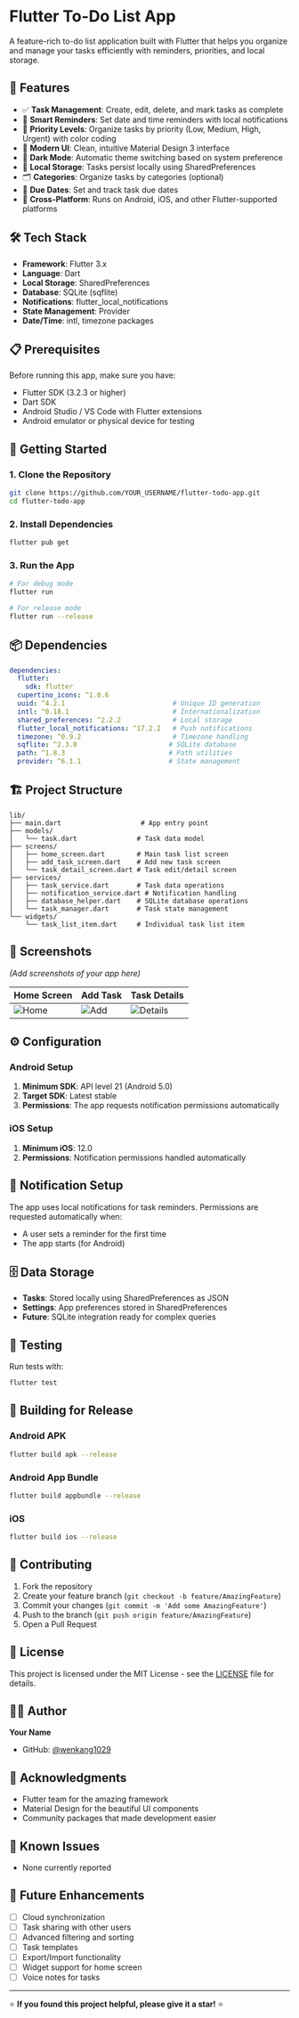 # Flutter To-Do List App

A feature-rich to-do list application built with Flutter that helps you organize and manage your tasks efficiently with reminders, priorities, and local storage.

## 📱 Features

- ✅ **Task Management**: Create, edit, delete, and mark tasks as complete
- 🔔 **Smart Reminders**: Set date and time reminders with local notifications
- 🎯 **Priority Levels**: Organize tasks by priority (Low, Medium, High, Urgent) with color coding
- 📱 **Modern UI**: Clean, intuitive Material Design 3 interface
- 🌙 **Dark Mode**: Automatic theme switching based on system preference
- 💾 **Local Storage**: Tasks persist locally using SharedPreferences
- 🗂️ **Categories**: Organize tasks by categories (optional)
- 📅 **Due Dates**: Set and track task due dates
- 📱 **Cross-Platform**: Runs on Android, iOS, and other Flutter-supported platforms

## 🛠️ Tech Stack

- **Framework**: Flutter 3.x
- **Language**: Dart
- **Local Storage**: SharedPreferences
- **Database**: SQLite (sqflite)
- **Notifications**: flutter_local_notifications
- **State Management**: Provider
- **Date/Time**: intl, timezone packages

## 📋 Prerequisites

Before running this app, make sure you have:

- Flutter SDK (3.2.3 or higher)
- Dart SDK
- Android Studio / VS Code with Flutter extensions
- Android emulator or physical device for testing

## 🚀 Getting Started

### 1. Clone the Repository

```bash
git clone https://github.com/YOUR_USERNAME/flutter-todo-app.git
cd flutter-todo-app
```

### 2. Install Dependencies

```bash
flutter pub get
```

### 3. Run the App

```bash
# For debug mode
flutter run

# For release mode
flutter run --release
```

## 📦 Dependencies

```yaml
dependencies:
  flutter:
    sdk: flutter
  cupertino_icons: ^1.0.6
  uuid: ^4.2.1                           # Unique ID generation
  intl: ^0.18.1                          # Internationalization
  shared_preferences: ^2.2.2             # Local storage
  flutter_local_notifications: ^17.2.2   # Push notifications
  timezone: ^0.9.2                       # Timezone handling
  sqflite: ^2.3.0                       # SQLite database
  path: ^1.8.3                          # Path utilities
  provider: ^6.1.1                      # State management
```

## 🏗️ Project Structure

```
lib/
├── main.dart                    # App entry point
├── models/
│   └── task.dart               # Task data model
├── screens/
│   ├── home_screen.dart        # Main task list screen
│   ├── add_task_screen.dart    # Add new task screen
│   └── task_detail_screen.dart # Task edit/detail screen
├── services/
│   ├── task_service.dart       # Task data operations
│   ├── notification_service.dart # Notification handling
│   ├── database_helper.dart    # SQLite database operations
│   └── task_manager.dart       # Task state management
└── widgets/
    └── task_list_item.dart     # Individual task list item
```

## 🎨 Screenshots

*(Add screenshots of your app here)*

| Home Screen | Add Task | Task Details |
|-------------|----------|--------------|
| ![Home](screenshots/home.png) | ![Add](screenshots/add_task.png) | ![Details](screenshots/task_details.png) |

## ⚙️ Configuration

### Android Setup

1. **Minimum SDK**: API level 21 (Android 5.0)
2. **Target SDK**: Latest stable
3. **Permissions**: The app requests notification permissions automatically

### iOS Setup

1. **Minimum iOS**: 12.0
2. **Permissions**: Notification permissions handled automatically

## 🔔 Notification Setup

The app uses local notifications for task reminders. Permissions are requested automatically when:
- A user sets a reminder for the first time
- The app starts (for Android)

## 🗄️ Data Storage

- **Tasks**: Stored locally using SharedPreferences as JSON
- **Settings**: App preferences stored in SharedPreferences
- **Future**: SQLite integration ready for complex queries

## 🧪 Testing

Run tests with:

```bash
flutter test
```

## 🚢 Building for Release

### Android APK
```bash
flutter build apk --release
```

### Android App Bundle
```bash
flutter build appbundle --release
```

### iOS
```bash
flutter build ios --release
```

## 🤝 Contributing

1. Fork the repository
2. Create your feature branch (`git checkout -b feature/AmazingFeature`)
3. Commit your changes (`git commit -m 'Add some AmazingFeature'`)
4. Push to the branch (`git push origin feature/AmazingFeature`)
5. Open a Pull Request

## 📝 License

This project is licensed under the MIT License - see the [LICENSE](LICENSE) file for details.

## 👨‍💻 Author

**Your Name**
- GitHub: [@wenkang1029](https://github.com/wenkang1029)


## 🙏 Acknowledgments

- Flutter team for the amazing framework
- Material Design for the beautiful UI components
- Community packages that made development easier

## 🐛 Known Issues

- None currently reported

## 🔮 Future Enhancements

- [ ] Cloud synchronization
- [ ] Task sharing with other users
- [ ] Advanced filtering and sorting
- [ ] Task templates
- [ ] Export/Import functionality
- [ ] Widget support for home screen
- [ ] Voice notes for tasks

---

⭐ **If you found this project helpful, please give it a star!** ⭐
